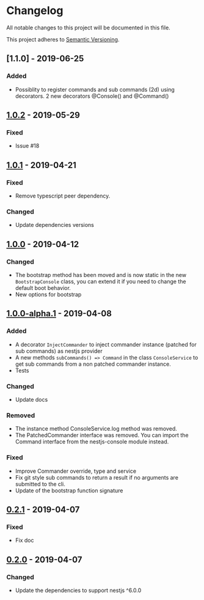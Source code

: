 # Changelog

All notable changes to this project will be documented in this file.

This project adheres to [Semantic Versioning](https://semver.org/spec/v2.0.0.html).

## [1.1.0] - 2019-06-25

### Added

-   Possiblity to register commands and sub commands (2d) using decorators.
    2 new decorators @Console() and @Command()

## [1.0.2] - 2019-05-29

### Fixed

-   Issue #18

## [1.0.1] - 2019-04-21

### Fixed

-   Remove typescript peer dependency.

### Changed

-   Update dependencies versions

## [1.0.0] - 2019-04-12

### Changed

-   The bootstrap method has been moved and is now static in the new `BootstrapConsole` class, you can extend it if you need to change the default boot behavior.
-   New options for bootstrap

## [1.0.0-alpha.1] - 2019-04-08

### Added

-   A decorator `InjectCommander` to inject commander instance (patched for sub commands) as nestjs provider
-   A new methods `subCommands() => Command` in the class `ConsoleService` to get sub commands from a non patched commander instance.
-   Tests

### Changed

-   Update docs

### Removed

-   The instance method ConsoleService.log method was removed.
-   The PatchedCommander interface was removed. You can import the Command interface from the nestjs-console module instead.

### Fixed

-   Improve Commander override, type and service
-   Fix git style sub commands to return a result if no arguments are submitted to the cli.
-   Update of the bootstrap function signature

## [0.2.1] - 2019-04-07

### Fixed

-   Fix doc

## [0.2.0] - 2019-04-07

### Changed

-   Update the dependencies to support nestjs ^6.0.0

[unreleased]: https://github.com/Pop-Code/nestjs-console/compare/v1.1.0...HEAD
[1.0.3]: https://github.com/Pop-Code/nestjs-console/compare/v1.0.2...v1.0.3
[1.0.2]: https://github.com/Pop-Code/nestjs-console/compare/v1.0.1...v1.0.2
[1.0.1]: https://github.com/Pop-Code/nestjs-console/compare/v1.0.0...v1.0.1
[1.0.0]: https://github.com/Pop-Code/nestjs-console/compare/v1.0.0-alpha.1...v1.0.0
[1.0.0-alpha.1]: https://github.com/Pop-Code/nestjs-console/compare/v0.2.2...v1.0.0-alpha.1
[0.2.2]: https://github.com/Pop-Code/nestjs-console/compare/v0.2.1...v0.2.2
[0.2.1]: https://github.com/Pop-Code/nestjs-console/compare/v0.2.0...v0.2.1
[0.2.0]: https://github.com/Pop-Code/nestjs-console/compare/v0.1.6...v0.2.0
